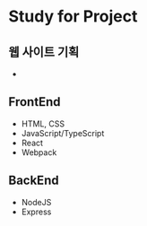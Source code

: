 # Study for Project

## 웹 사이트 기획
- 

## FrontEnd
- HTML, CSS
- JavaScript/TypeScript
- React
- Webpack

## BackEnd
- NodeJS
- Express
